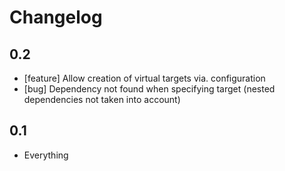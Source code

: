 Changelog
=========

0.2
---

- [feature] Allow creation of virtual targets via. configuration
- [bug] Dependency not found when specifying target (nested dependencies not taken into account)

0.1
---

- Everything
